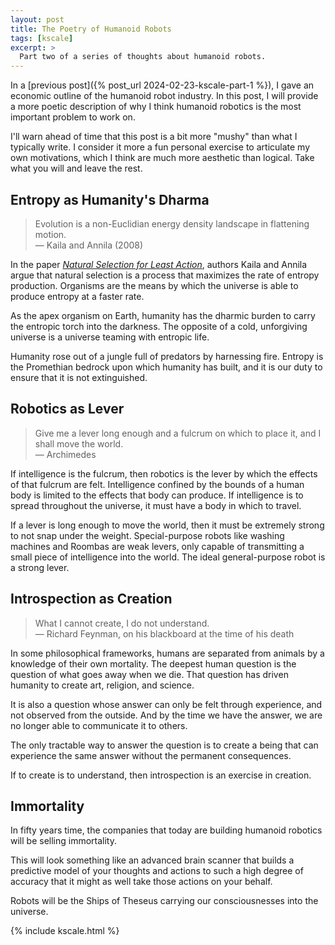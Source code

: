 ```yaml
---
layout: post
title: The Poetry of Humanoid Robots
tags: [kscale]
excerpt: >
  Part two of a series of thoughts about humanoid robots.
---
```


In a [previous post]({% post_url 2024-02-23-kscale-part-1 %}), I gave an economic outline of the humanoid robot industry. In this post, I will provide a more poetic description of why I think humanoid robotics is the most important problem to work on.

I'll warn ahead of time that this post is a bit more "mushy" than what I typically write. I consider it more a fun personal exercise to articulate my own motivations, which I think are much more aesthetic than logical. Take what you will and leave the rest.

## Entropy as Humanity's Dharma

> Evolution is a non-Euclidian energy density landscape in flattening motion.<br />
> — Kaila and Annila (2008)

In the paper [_Natural Selection for Least Action_](https://royalsocietypublishing.org/doi/10.1098/rspa.2008.0178), authors Kaila and Annila argue that natural selection is a process that maximizes the rate of entropy production. Organisms are the means by which the universe is able to produce entropy at a faster rate.

As the apex organism on Earth, humanity has the dharmic burden to carry the entropic torch into the darkness. The opposite of a cold, unforgiving universe is a universe
teaming with entropic life.

Humanity rose out of a jungle full of predators by harnessing fire. Entropy is the Promethian bedrock upon which humanity has built, and it is our duty to ensure that it is not extinguished.

## Robotics as Lever

> Give me a lever long enough and a fulcrum on which to place it, and I shall move the world.<br />
> — Archimedes

If intelligence is the fulcrum, then robotics is the lever by which the effects of that fulcrum are felt. Intelligence confined by the bounds of a human body is limited to the effects that body can produce. If intelligence is to spread throughout the universe, it must have a body in which to travel.

If a lever is long enough to move the world, then it must be extremely strong to not snap under the weight. Special-purpose robots like washing machines and Roombas are weak levers, only capable of transmitting a small piece of intelligence into the world. The ideal general-purpose robot is a strong lever.

## Introspection as Creation

> What I cannot create, I do not understand.<br />
> — Richard Feynman, on his blackboard at the time of his death

In some philosophical frameworks, humans are separated from animals by a knowledge of their own mortality. The deepest human question is the question of what goes away when we die. That question has driven humanity to create art, religion, and science.

It is also a question whose answer can only be felt through experience, and not observed from the outside. And by the time we have the answer, we are no longer able to communicate it to others.

The only tractable way to answer the question is to create a being that can experience the same answer without the permanent consequences.

If to create is to understand, then introspection is an exercise in creation.

## Immortality

In fifty years time, the companies that today are building humanoid robotics will be selling immortality.

This will look something like an advanced brain scanner that builds a predictive model of your thoughts and actions to such a high degree of accuracy that it might as well take those actions on your behalf.

Robots will be the Ships of Theseus carrying our consciousnesses into the universe.

{% include kscale.html %}
